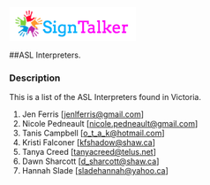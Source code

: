 ![Alt text](images/signtalkerlogo.png)

##ASL Interpreters.

### Description
This is a list of the ASL Interpreters found in Victoria.

1. Jen Ferris [jenlferris@gmail.com]
2. Nicole Pedneault [nicole.pedneault@gmail.com]
3. Tanis Campbell [o_t_a_k@hotmail.com]
4. Kristi Falconer [kfshadow@shaw.ca]
5. Tanya Creed [tanyacreed@telus.net]
6. Dawn Sharcott [d_sharcott@shaw.ca]
7. Hannah Slade [sladehannah@yahoo.ca]
  